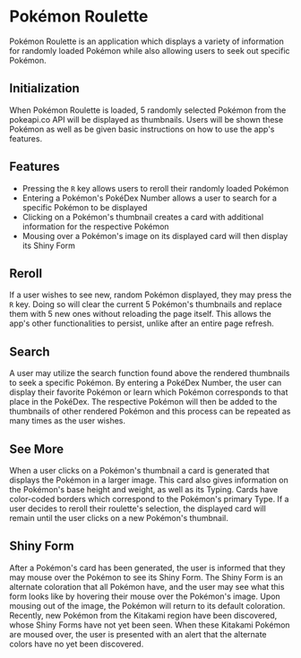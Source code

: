 # Pokémon Roulette

Pokémon Roulette is an application which displays a variety of information for randomly loaded Pokémon while also allowing users to seek out specific Pokémon.

## Initialization

When Pokémon Roulette is loaded, 5 randomly selected Pokémon from the pokeapi.co API will be displayed as thumbnails. Users will be shown these Pokémon as well as be given basic instructions on how to use the app's features.

## Features

* Pressing the `R` key allows users to reroll their randomly loaded Pokémon
* Entering a Pokémon's PokéDex Number allows a user to search for a specific Pokémon to be displayed
* Clicking on a Pokémon's thumbnail creates a card with additional information for the respective Pokémon
* Mousing over a Pokémon's image on its displayed card will then display its Shiny Form

## Reroll

If a user wishes to see new, random Pokémon displayed, they may press the `R` key. Doing so will clear the current 5 Pokémon's thumbnails and replace them with 5 new ones without reloading the page itself. This allows the app's other functionalities to persist, unlike after an entire page refresh.

## Search

A user may utilize the search function found above the rendered thumbnails to seek a specific Pokémon. By entering a PokéDex Number, the user can display their favorite Pokémon or learn which Pokémon corresponds to that place in the PokéDex. The respective Pokémon will then be added to the thumbnails of other rendered Pokémon and this process can be repeated as many times as the user wishes.

## See More

When a user clicks on a Pokémon's thumbnail a card is generated that displays the Pokémon in a larger image. This card also gives information on the Pokémon's base height and weight, as well as its Typing. Cards have color-coded borders which correspond to the Pokémon's primary Type. If a user decides to reroll their roulette's selection, the displayed card will remain until the user clicks on a new Pokémon's thumbnail.

## Shiny Form

After a Pokémon's card has been generated, the user is informed that they may mouse over the Pokémon to see its Shiny Form. The Shiny Form is an alternate coloration that all Pokémon have, and the user may see what this form looks like by hovering their mouse over the Pokémon's image. Upon mousing out of the image, the Pokémon will return to its default coloration. Recently, new Pokémon from the Kitakami region have been discovered, whose Shiny Forms have not yet been seen. When these Kitakami Pokémon are moused over, the user is presented with an alert that the alternate colors have no yet been discovered.